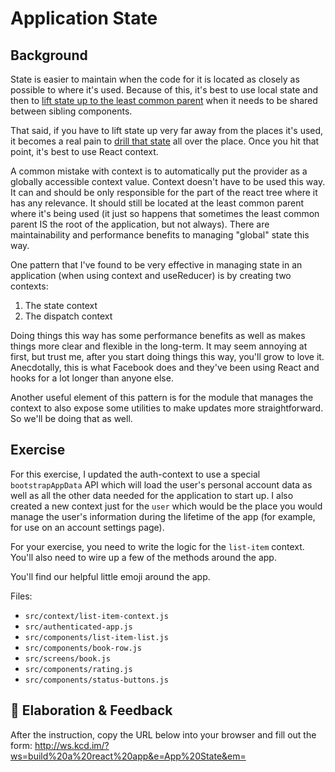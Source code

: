 # Application State

## Background

State is easier to maintain when the code for it is located as closely as
possible to where it's used. Because of this, it's best to use local state and
then to
[lift state up to the least common parent](https://reactjs.org/docs/lifting-state-up.html)
when it needs to be shared between sibling components.

That said, if you have to lift state up very far away from the places it's used,
it becomes a real pain to
[drill that state](https://kentcdodds.com/blog/prop-drilling) all over the
place. Once you hit that point, it's best to use React context.

A common mistake with context is to automatically put the provider as a globally
accessible context value. Context doesn't have to be used this way. It can and
should be only responsible for the part of the react tree where it has any
relevance. It should still be located at the least common parent where it's
being used (it just so happens that sometimes the least common parent IS the
root of the application, but not always). There are maintainability and
performance benefits to managing "global" state this way.

One pattern that I've found to be very effective in managing state in an
application (when using context and useReducer) is by creating two contexts:

1. The state context
2. The dispatch context

Doing things this way has some performance benefits as well as makes things more
clear and flexible in the long-term. It may seem annoying at first, but trust
me, after you start doing things this way, you'll grow to love it. Anecdotally,
this is what Facebook does and they've been using React and hooks for a lot
longer than anyone else.

Another useful element of this pattern is for the module that manages the
context to also expose some utilities to make updates more straightforward. So
we'll be doing that as well.

## Exercise

For this exercise, I updated the auth-context to use a special
`bootstrapAppData` API which will load the user's personal account data as well
as all the other data needed for the application to start up. I also created a
new context just for the `user` which would be the place you would manage the
user's information during the lifetime of the app (for example, for use on an
account settings page).

For your exercise, you need to write the logic for the `list-item` context.
You'll also need to wire up a few of the methods around the app.

You'll find our helpful little emoji around the app.

Files:

- `src/context/list-item-context.js`
- `src/authenticated-app.js`
- `src/components/list-item-list.js`
- `src/components/book-row.js`
- `src/screens/book.js`
- `src/components/rating.js`
- `src/components/status-buttons.js`

## 🦉 Elaboration & Feedback

After the instruction, copy the URL below into your browser and fill out the
form: http://ws.kcd.im/?ws=build%20a%20react%20app&e=App%20State&em=
